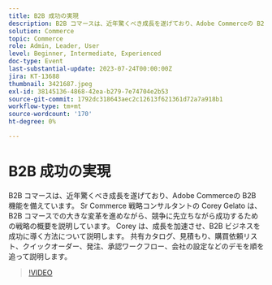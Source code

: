 ```yaml
---
title: B2B 成功の実現
description: B2B コマースは、近年驚くべき成長を遂げており、Adobe Commerceの B2B 機能を備えています。 Sr Commerce 戦略コンサルタントの Corey Gelato は、B2B コマースでの大きな変革を進めながら、競争に先立ちながら成功するための戦略の概要を説明しています。 Corey は、成長を加速させ、B2B ビジネスを成功に導く方法について説明します。 共有カタログ、見積もり、購買依頼リスト、クイックオーダー、発注、承認ワークフロー、会社の設定などのデモを順を追って説明します。
solution: Commerce
topic: Commerce
role: Admin, Leader, User
level: Beginner, Intermediate, Experienced
doc-type: Event
last-substantial-update: 2023-07-24T00:00:00Z
jira: KT-13688
thumbnail: 3421687.jpeg
exl-id: 38145136-4868-42ea-b279-7e74704e2b53
source-git-commit: 1792dc318643aec2c12613f621361d72a7a918b1
workflow-type: tm+mt
source-wordcount: '170'
ht-degree: 0%

---
```


# B2B 成功の実現

B2B コマースは、近年驚くべき成長を遂げており、Adobe Commerceの B2B 機能を備えています。 Sr Commerce 戦略コンサルタントの Corey Gelato は、B2B コマースでの大きな変革を進めながら、競争に先立ちながら成功するための戦略の概要を説明しています。 Corey は、成長を加速させ、B2B ビジネスを成功に導く方法について説明します。 共有カタログ、見積もり、購買依頼リスト、クイックオーダー、発注、承認ワークフロー、会社の設定などのデモを順を追って説明します。

>[!VIDEO](https://video.tv.adobe.com/v/3421687/?learn=on)
